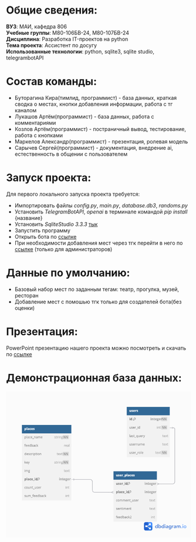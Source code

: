 # Общие сведения:
**ВУЗ**: МАИ, кафедра 806  
**Учебные группы**: М80-106БВ-24, М80-107БВ-24  
**Дисциплина**: Разработка IT-проектов на python  
**Тема проекта**: Ассистент по досугу  
**Использованные технологии**: python, sqlite3, sqlite studio, telegrambotAPI
# Состав команды:
* Буторагина Кира(тимлид, программист) - база данных, краткая сводка о местах, кнопки добавления информации, работа с тг каналом
* Лукашов Артём(программист) - база данных, работа с комментариями
* Козлов Артём(программист) - постраничный вывод, тестирование, работа с кнопками
* Маркелов Александр(программист) - презентация, ролевая модель
* Сарычев Сергей(программист) - документация, внедрение ai, естественность в общении с пользователем
# Запуск проекта:
Для первого локального запуска проекта требуется:
- Импортировать файлы *config.py*, *main.py*, *database.db3*, *randoms.py*
- Установить *TelegramBotAPI*, *openai* в терминале командой *pip install* {название}
- Установить *SqliteStudio 3.3.3* [тык](https://baixe.net/dwn/4dc2fcb4034f2e9efc61927830d8d7ea/sqlitestudio-3-3-3.zip)
- Запустить программу
- Открыть бота по [ссылке](https://t.me/kuda_poiti228_bot)
- При необходимости добавления мест через тгк перейти в него по [ссылке](https://t.me/kryt_places) (только для администраторов)
# Данные по умолчанию:
- Базовый набор мест по заданным тегам: театр, прогулка, музей, ресторан
- Добавление мест с помошью тгк только для создателей бота(без оценки)
# Презентация:
PowerPoint презентацию нашего проекта можно посмотреть и скачать по [ссылке](https://docs.google.com/presentation/d/17CrF2PnTe5L4qNh78MtLmmJIrqurCido6Nk4xAcYUSM/edit?usp=sharing)
# Демонстрационная база данных:
![База данных](https://github.com/kiriehka0/kupoti_bot_local/blob/main/Untitled%20(3).png)
